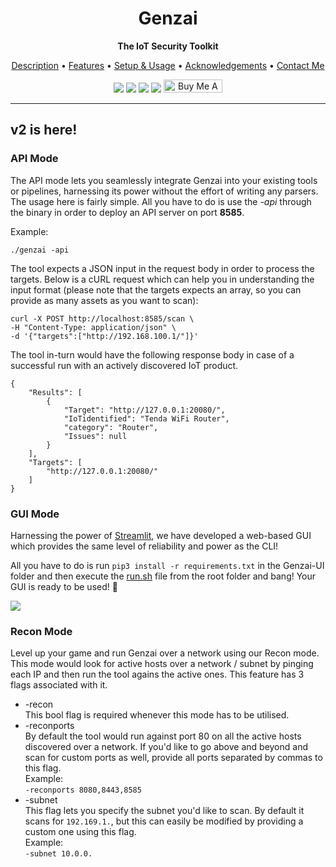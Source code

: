 <h1 align="center">Genzai</h1>
<p align="center"><b>The IoT Security Toolkit</b></p>
<p align="center">
<a href="../README.md#description">Description</a> • <a href="../README.md#features">Features</a> • <a href="#setupnusage">Setup & Usage</a> • <a href="../README.md#acknowledgements">Acknowledgements</a> • <a href="../README.md#contact">Contact Me</a><br>
</p>

<p align="center">
  <img src="https://img.shields.io/badge/Version-2.0-green">
  <img src="https://img.shields.io/badge/Black%20Hat%20Arsenal-%20Asia%202024-blue">
  <img src="https://img.shields.io/badge/Black%20Hat%20Arsenal-%20MEA%202024-blue">
  <img src="https://img.shields.io/badge/GISEC Armory-%20Dubai%202024-blue">
  <a href="https://www.buymeacoffee.com/umair9747" target="_blank"><img src="https://www.buymeacoffee.com/assets/img/custom_images/orange_img.png" alt="Buy Me A Coffee" style="height: 21px !important;width: 94px !important;" ></a>
</p>

<hr>


<div id="v2">
<h2> v2 is here! </h2>
<div id="apimode">
<h3> API Mode </h3>
The API mode lets you seamlessly integrate Genzai into your existing tools or pipelines, harnessing its power without the effort of writing any parsers.<br>
The usage here is fairly simple. All you have to do is use the <i>-api</i> through the binary in order to deploy an API server on port <b>8585</b>.

Example:
```
./genzai -api
```

The tool expects a JSON input in the request body in order to process the targets. Below is a cURL request which can help you in understanding the input format (please note that the targets expects an array, so you can provide as many assets as you want to scan):
```
curl -X POST http://localhost:8585/scan \
-H "Content-Type: application/json" \
-d '{"targets":["http://192.168.100.1/"]}'
```

The tool in-turn would have the following response body in case of a successful run with an actively discovered IoT product.

```
{
    "Results": [
        {
            "Target": "http://127.0.0.1:20080/",
            "IoTidentified": "Tenda WiFi Router",
            "category": "Router",
            "Issues": null
        }
    ],
    "Targets": [
        "http://127.0.0.1:20080/"
    ]
}
```
</div>
<div id="guimode">
<h3> GUI Mode </h3>
Harnessing the power of <a href="https://streamlit.io/">Streamlit</a>, we have developed a web-based GUI which provides the same level of reliability and power as the CLI! 

All you have to do is run `pip3 install -r requirements.txt` in the Genzai-UI folder and then execute the <a href="../run.sh">run.sh</a> file from the root folder and bang! Your GUI is ready to be used! 🚀

<img src="gui.png">
</div>

<div id="reconmode">
<h3>Recon Mode</h3>
Level up your game and run Genzai over a network using our Recon mode. This mode would look for active hosts over a network / subnet by pinging each IP and then run the tool agains the active ones. This feature has 3 flags associated with it.

- -recon <br> This bool flag is required whenever this mode has to be utilised.
- -reconports <br> By default the tool would run against port 80 on all the active hosts discovered over a network. If you'd like to go above and beyond and scan for custom ports as well, provide all ports separated by commas to this flag.<br>Example:<br>```-reconports 8080,8443,8585```
- -subnet <br> This flag lets you specify the subnet you'd like to scan. By default it scans for `192.169.1.`, but this can easily be modified by providing a custom one using this flag.<br>Example:<br>`-subnet 10.0.0.`
</div>

</div>
